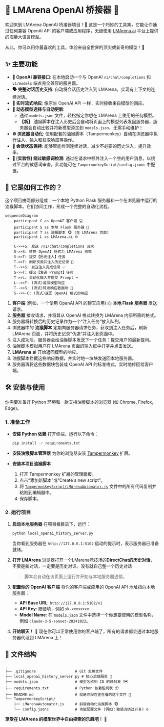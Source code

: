 # 🚀 LMArena OpenAI 桥接器 🌉

欢迎来到 LMArena OpenAI 桥接器项目！🎉 这是一个巧妙的工具集，它能让你通过任何兼容 OpenAI API 的客户端或应用程序，无缝使用 [LMArena.ai](https://lmarena.ai/) 平台上提供的海量大语言模型。

从此，你可以用你最喜欢的工具，体验来自全世界的顶尖或新奇的模型！🤯

## ✨ 主要功能

*   **🤖 OpenAI 兼容接口**: 在本地启动一个与 OpenAI `v1/chat/completions` 和 `v1/models` 端点完全兼容的服务器。
*   **🗣️ 完整对话历史支持**: 自动将会话历史注入到 LMArena，实现有上下文的连续对话。
*   **🌊 实时流式响应**: 像原生 OpenAI API 一样，实时接收来自模型的回应。
*   **📝 动态模型选择与自动更新**:
    *   通过 `models.json` 文件，轻松指定你想在 LMArena 上使用的任何模型。
    *   **【新】** 油猴脚本在注入历史后会自动将页面上的模型列表发回服务器，服务器会自动比较并将新模型添加到 `models.json`，无需手动维护！
*   **⚙️ 浏览器自动化**: 使用配套的油猴脚本（Tampermonkey）自动在浏览器中执行注入、输入和获取响应等操作。
*   **🔄 会话状态保持**: 能够智能检测连续对话，减少不必要的历史注入，提升效率。
*   **🤫 [实验性] 绕过敏感词检测**: 通过在请求中额外注入一个空的用户消息，以绕过平台的敏感词审查。此功能可在 `TampermonkeyScript/config.jsonc` 中配置。

## 🤔 它是如何工作的？

这个项目由两部分组成：一个本地 Python Flask 服务器和一个在浏览器中运行的油猴脚本。它们协同工作，形成一个完整的自动化流程。

```mermaid
sequenceDiagram
    participant C as OpenAI 客户端 💻
    participant S as 本地 Flask 服务器 🐍
    participant T as 油猴脚本 🐵 (在 LMArena 页面)
    participant L as LMArena.ai 🌐

    C->>+S: 发送 /v1/chat/completions 请求
    S->>S: 转换 OpenAI 格式为 LMArena 格式
    S->>T: 提交【历史注入】任务
    T->>T: 刷新页面并注入历史记录 🔄
    T-->>S: 发送注入完成信号 ✅
    S->>T: 提交【发送 Prompt】任务
    T->>L: 自动化输入并提交 Prompt ⌨️
    L-->>T: (流式)返回模型响应
    T-->>S: (流式)转发响应数据块 📨
    S-->>-C: (流式)返回 OpenAI 格式的响应
```

1.  **客户端** (例如，一个使用 OpenAI API 的聊天应用) 向 **本地 Flask 服务器** 发送请求。
2.  **服务器** 接收请求，并将其从 OpenAI 格式转换为 LMArena 内部所需的格式。
3.  服务器将转换后的历史记录作为一个“注入任务”放入队列。
4.  浏览器中的 **油猴脚本** 定期向服务器请求任务，获取到注入任务后，刷新 LMArena 页面，并将历史记录“伪造”并注入到页面中。
5.  注入成功后，服务器会给油猴脚本发送下一个任务：提交用户的最新提问。
6.  油猴脚本模拟用户在 LMArena 页面的输入框中打字并点击发送。
7.  **LMArena.ai** 开始返回模型的响应。
8.  油猴脚本拦截这些响应数据，并实时地一块块发送回本地服务器。
9.  服务器再将这些数据块包装成 OpenAI API 的标准格式，实时地传回给客户端。

## 🛠️ 安装与使用

你需要准备好 Python 环境和一款支持油猴脚本的浏览器 (如 Chrome, Firefox, Edge)。

### 1. 准备工作

*   **安装 Python 依赖**
    打开终端，运行以下命令：
    ```bash
    pip install -r requirements.txt
    ```

*   **安装油猴脚本管理器**
    为你的浏览器安装 [Tampermonkey](https://www.tampermonkey.net/) 扩展。

*   **安装本项目油猴脚本**
    1.  打开 Tampermonkey 扩展的管理面板。
    2.  点击“添加新脚本”或“Create a new script”。
    3.  将 [`TampermonkeyScript/LMArenaAutomator.js`](TampermonkeyScript/LMArenaAutomator.js:1) 文件中的所有代码复制并粘贴到编辑器中。
    4.  保存脚本。

### 2. 运行项目

1.  **启动本地服务器**
    在项目根目录下，运行：
    ```bash
    python local_openai_history_server.py
    ```
    当你看到服务器在 `http://127.0.0.1:5102` 启动的提示时，表示服务器已准备就绪。

2.  **打开 LMArena**
    浏览器打开一个LMarena竞技场的**DirectChat的历史对话**，不要是新对话，一定要是历史对话。没有就自己整一个历史对话
    > 脚本会自动在该页面上运行并开始与本地服务器通信。

3.  **配置你的 OpenAI 客户端**
    将你的客户端或应用的 OpenAI API 地址指向本地服务器：
    *   **API Base URL**: `http://127.0.0.1:5102/v1`
    *   **API Key**: 随便填，例如 `sk-xxxxxxxx`
    *   **Model Name**: 在 [`models.json`](models.json:1) 文件中选择一个你想要使用的模型名称，例如 `claude-3-5-sonnet-20241022`。

4.  **开始聊天！** 💬
    现在你可以正常使用你的客户端了，所有的请求都会通过本地服务器代理到 LMArena 上！

## 📂 文件结构

```
.
├── .gitignore                  # Git 忽略文件
├── local_openai_history_server.py # 核心后端服务 🐍
├── models.json                 # 模型名称到 ID 的映射表 🗺️
├── requirements.txt            # Python 依赖包列表 📦
├── README.md                   # 就是你现在正在看的这个文件 👋
└── TampermonkeyScript/
    ├── LMArenaAutomator.js     # 前端自动化油猴脚本 🐵
    └── config.jsonc            # 功能配置文件 (例如：敏感词绕过开关) ⚙️
```

**享受在 LMArena 的模型世界中自由探索的乐趣吧！** 💖
